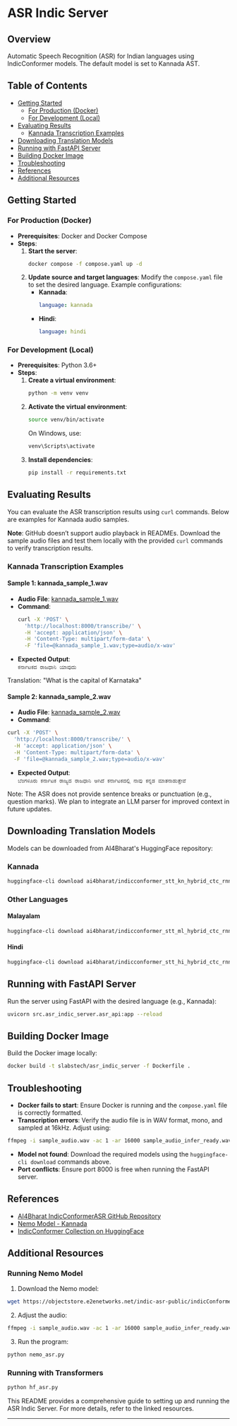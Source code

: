 # ASR Indic Server

## Overview

Automatic Speech Recognition (ASR) for Indian languages using IndicConformer models. The default model is set to Kannada AST.

## Table of Contents

- [Getting Started](#getting-started)
  - [For Production (Docker)](#for-production-docker)
  - [For Development (Local)](#for-development-local)
- [Evaluating Results](#evaluating-results)
  - [Kannada Transcription Examples](#kannada-transcription-examples)
- [Downloading Translation Models](#downloading-translation-models)
- [Running with FastAPI Server](#running-with-fastapi-server)
- [Building Docker Image](#building-docker-image)
- [Troubleshooting](#troubleshooting)
- [References](#references)
- [Additional Resources](#additional-resources)

## Getting Started

### For Production (Docker)

- **Prerequisites**: Docker and Docker Compose
- **Steps**:
  1. **Start the server**:
     ```bash
     docker compose -f compose.yaml up -d
     ```
  2. **Update source and target languages**:
     Modify the `compose.yaml` file to set the desired language. Example configurations:
     - **Kannada**:
       ```yaml
       language: kannada
       ```
     - **Hindi**:
       ```yaml
       language: hindi
       ```

### For Development (Local)

- **Prerequisites**: Python 3.6+
- **Steps**:
  1. **Create a virtual environment**:
     ```bash
     python -m venv venv
     ```
  2. **Activate the virtual environment**:
     ```bash
     source venv/bin/activate
     ```
     On Windows, use:
     ```bash
     venv\Scripts\activate
     ```
  3. **Install dependencies**:
     ```bash
     pip install -r requirements.txt
     ```

## Evaluating Results

You can evaluate the ASR transcription results using `curl` commands. Below are examples for Kannada audio samples.

**Note**: GitHub doesn’t support audio playback in READMEs. Download the sample audio files and test them locally with the provided `curl` commands to verify transcription results.

### Kannada Transcription Examples

#### Sample 1: kannada_sample_1.wav
- **Audio File**: [kannada_sample_1.wav](kannada_sample_1.wav)
- **Command**:
  ```bash
  curl -X 'POST' \
    'http://localhost:8000/transcribe/' \
    -H 'accept: application/json' \
    -H 'Content-Type: multipart/form-data' \
    -F 'file=@kannada_sample_1.wav;type=audio/x-wav'
  ```
- **Expected Output**:  
```ಕರ್ನಾಟಕದ ರಾಜಧಾನಿ ಯಾವುದು```

Translation: "What is the capital of Karnataka"

#### Sample 2: kannada_sample_2.wav
- **Audio File**: [kannada_sample_2.wav](kannada_sample_2.wav)
- **Command**:
```bash
curl -X 'POST' \
  'http://localhost:8000/transcribe/' \
  -H 'accept: application/json' \
  -H 'Content-Type: multipart/form-data' \
  -F 'file=@kannada_sample_2.wav;type=audio/x-wav'
```

- **Expected Output**:  
```ಬೆಂಗಳೂರು ಕರ್ನಾಟಕ ರಾಜ್ಯದ ರಾಜಧಾನಿ ಆಗಿದೆ ಕರ್ನಾಟಕದಲ್ಲಿ ನಾವು ಕನ್ನಡ ಮಾತನಾಡುತ್ತೇವೆ```

 Note: The ASR does not provide sentence breaks or punctuation (e.g., question marks). We plan to integrate an LLM parser for improved context in future updates.

## Downloading Translation Models

Models can be downloaded from AI4Bharat's HuggingFace repository:

### Kannada

```bash
huggingface-cli download ai4bharat/indicconformer_stt_kn_hybrid_ctc_rnnt_large
```

### Other Languages

#### Malayalam

```bash
huggingface-cli download ai4bharat/indicconformer_stt_ml_hybrid_ctc_rnnt_large
```

#### Hindi

```bash
huggingface-cli download ai4bharat/indicconformer_stt_hi_hybrid_ctc_rnnt_large
```

## Running with FastAPI Server

Run the server using FastAPI with the desired language (e.g., Kannada):

```bash
uvicorn src.asr_indic_server.asr_api:app --reload
```

## Building Docker Image

Build the Docker image locally:

```bash
docker build -t slabstech/asr_indic_server -f Dockerfile .
```

## Troubleshooting

- **Docker fails to start**: Ensure Docker is running and the `compose.yaml` file is correctly formatted.
- **Transcription errors**: Verify the audio file is in WAV format, mono, and sampled at 16kHz. Adjust using:

```bash
ffmpeg -i sample_audio.wav -ac 1 -ar 16000 sample_audio_infer_ready.wav -y
```

- **Model not found**: Download the required models using the `huggingface-cli download` commands above.
- **Port conflicts**: Ensure port 8000 is free when running the FastAPI server.

## References

- [AI4Bharat IndicConformerASR GitHub Repository](#)
- [Nemo Model - Kannada](#)
- [IndicConformer Collection on HuggingFace](#)

## Additional Resources

### Running Nemo Model

1. Download the Nemo model:

```bash
wget https://objectstore.e2enetworks.net/indic-asr-public/indicConformer/ai4b_indicConformer_kn.nemo -O kannada.nemo
```

2. Adjust the audio:

```bash
ffmpeg -i sample_audio.wav -ac 1 -ar 16000 sample_audio_infer_ready.wav -y
```

3. Run the program:

```bash
python nemo_asr.py
```

### Running with Transformers

```bash
python hf_asr.py
```

This README provides a comprehensive guide to setting up and running the ASR Indic Server. For more details, refer to the linked resources.

---
